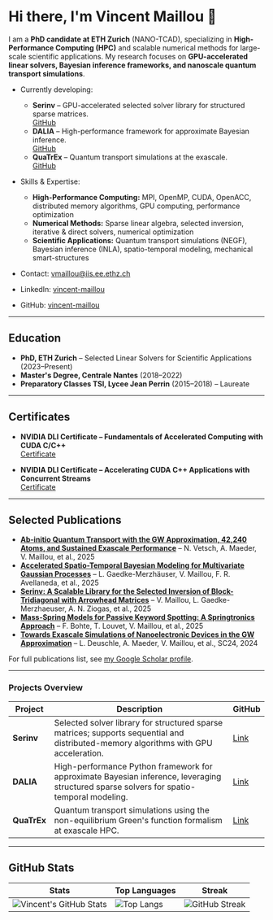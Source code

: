 # Hi there, I'm Vincent Maillou 👋

I am a **PhD candidate at ETH Zurich** (NANO-TCAD), specializing in **High-Performance Computing (HPC)** and scalable numerical methods for large-scale scientific applications. My research focuses on **GPU-accelerated linear solvers, Bayesian inference frameworks, and nanoscale quantum transport simulations**.

- Currently developing:
  - **Serinv** – GPU-accelerated selected solver library for structured sparse matrices.  
    [GitHub](https://github.com/vincent-maillou/serinv)
  - **DALIA** – High-performance framework for approximate Bayesian inference.  
    [GitHub](https://github.com/lisa-gm/DALIA)
  - **QuaTrEx** – Quantum transport simulations at the exascale.  
    [GitHub](https://github.com/quatrex-tcad/quatrex)

- Skills & Expertise:
  - **High-Performance Computing:** MPI, OpenMP, CUDA, OpenACC, distributed memory algorithms, GPU computing, performance optimization  
  - **Numerical Methods:** Sparse linear algebra, selected inversion, iterative & direct solvers, numerical optimization  
  - **Scientific Applications:** Quantum transport simulations (NEGF), Bayesian inference (INLA), spatio-temporal modeling, mechanical smart-structures

- Contact: [vmaillou@iis.ee.ethz.ch](mailto:vmaillou@iis.ee.ethz.ch)  
- LinkedIn: [vincent-maillou](https://www.linkedin.com/in/vincent-maillou-hpc/)  
- GitHub: [vincent-maillou](https://github.com/vincent-maillou)

---

## Education
- **PhD, ETH Zurich** – Selected Linear Solvers for Scientific Applications (2023–Present)  
- **Master's Degree, Centrale Nantes** (2018–2022)  
- **Preparatory Classes TSI, Lycee Jean Perrin** (2015–2018) – Laureate  

---

## Certificates
- **NVIDIA DLI Certificate – Fundamentals of Accelerated Computing with CUDA C/C++**  
  [Certificate](https://courses.nvidia.com/certificates/b11c0c7b820a490ca776def241ad6e08)  

- **NVIDIA DLI Certificate – Accelerating CUDA C++ Applications with Concurrent Streams**  
  [Certificate](https://courses.nvidia.com/certificates/4805e99ae2a240c786763b04d2397f91)

---

## Selected Publications
- **[Ab-initio Quantum Transport with the GW Approximation, 42,240 Atoms, and Sustained Exascale Performance](https://arxiv.org/abs/2508.19138)** – N. Vetsch, A. Maeder, V. Maillou, et al., 2025  
- **[Accelerated Spatio-Temporal Bayesian Modeling for Multivariate Gaussian Processes](https://arxiv.org/abs/2507.06938)** – L. Gaedke-Merzhäuser, V. Maillou, F. R. Avellaneda, et al., 2025  
- **[Serinv: A Scalable Library for the Selected Inversion of Block-Tridiagonal with Arrowhead Matrices](https://arxiv.org/abs/2503.17528)** – V. Maillou, L. Gaedke-Merzhaeuser, A. N. Ziogas, et al., 2025  
- **[Mass-Spring Models for Passive Keyword Spotting: A Springtronics Approach](https://arxiv.org/abs/2504.05802)** – F. Bohte, T. Louvet, V. Maillou, et al., 2025  
- **[Towards Exascale Simulations of Nanoelectronic Devices in the GW Approximation](https://doi.org/10.1109/SC41406.2024.00069)** – L. Deuschle, A. Maeder, V. Maillou, et al., SC24, 2024  

For full publications list, see [my Google Scholar profile](https://scholar.google.com/citations?user=dd6Q6Q8AAAAJ&hl=fr).  

---

### Projects Overview
| Project | Description | GitHub |
|---------|-------------|--------|
| **Serinv** | Selected solver library for structured sparse matrices; supports sequential and distributed-memory algorithms with GPU acceleration. | [Link](https://github.com/vincent-maillou/serinv) |
| **DALIA** | High-performance Python framework for approximate Bayesian inference, leveraging structured sparse solvers for spatio-temporal modeling. | [Link](https://github.com/lisa-gm/DALIA) |
| **QuaTrEx** | Quantum transport simulations using the non-equilibrium Green's function formalism at exascale HPC. | [Link](https://github.com/quatrex-tcad/quatrex) |


---

## GitHub Stats

| Stats | Top Languages | Streak |
|-------|---------------|--------|
| ![Vincent's GitHub Stats](https://github-readme-stats.vercel.app/api?username=vincent-maillou&show_icons=true&theme=radical) | ![Top Langs](https://github-readme-stats.vercel.app/api/top-langs/?username=vincent-maillou&layout=compact&theme=radical) | ![GitHub Streak](https://github-readme-streak-stats.herokuapp.com/?user=vincent-maillou&theme=radical) |


